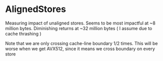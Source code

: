 # AlignedStores

Measuring impact of unaligned stores. Seems to be most impactful at ~8 million bytes. Diminishing returns at ~32 million bytes ( I assume due to cache thrashing )

Note that we are only crossing cache-line boundary 1/2 times. This will be worse when we get AVX512, since it means we cross boundary on every store
